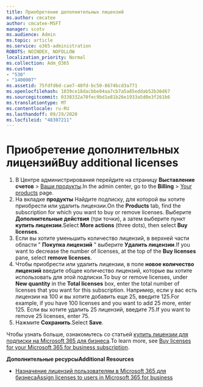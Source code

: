 ```yaml
---
title: Приобретение дополнительных лицензий
ms.author: cmcatee
author: cmcatee-MSFT
manager: scotv
ms.audience: Admin
ms.topic: article
ms.service: o365-administration
ROBOTS: NOINDEX, NOFOLLOW
localization_priority: Normal
ms.collection: Adm_O365
ms.custom:
- "530"
- "1400007"
ms.assetid: 75fdfd6d-cae7-40fd-bc50-8674bcd3a771
ms.openlocfilehash: 1039ce18dacbbe04aa7cb7a5a85eddab52b36d67
ms.sourcegitcommit: 0338332a70fec9bd1e81b26e1933a5d0e3f261b6
ms.translationtype: MT
ms.contentlocale: ru-RU
ms.lasthandoff: 09/29/2020
ms.locfileid: "48307211"
---
```

# <a name="buy-additional-licenses"></a><span data-ttu-id="2d133-102">Приобретение дополнительных лицензий</span><span class="sxs-lookup"><span data-stu-id="2d133-102">Buy additional licenses</span></span>

1. <span data-ttu-id="2d133-103">В Центре администрирования перейдите на страницу **Выставление счетов** > [Ваши продукты](https://go.microsoft.com/fwlink/p/?linkid=842054).</span><span class="sxs-lookup"><span data-stu-id="2d133-103">In the admin center, go to the **Billing** > [Your products](https://go.microsoft.com/fwlink/p/?linkid=842054) page.</span></span>
2. <span data-ttu-id="2d133-104">На вкладке **продукты** Найдите подписку, для которой вы хотите приобрести или удалить лицензии.</span><span class="sxs-lookup"><span data-stu-id="2d133-104">On the **Products** tab, find the subscription for which you want to buy or remove licenses.</span></span> <span data-ttu-id="2d133-105">Выберите **Дополнительные действия** (три точки), а затем выберите пункт **купить лицензии**.</span><span class="sxs-lookup"><span data-stu-id="2d133-105">Select **More actions** (three dots), then select **Buy licenses**.</span></span>
3. <span data-ttu-id="2d133-106">Если вы хотите уменьшить количество лицензий, в верхней части области " **Покупка лицензий** " выберите **Удалить лицензии**.</span><span class="sxs-lookup"><span data-stu-id="2d133-106">If you want to decrease the number of licenses, at the top of the **Buy licenses** pane, select **remove licenses**.</span></span>
4. <span data-ttu-id="2d133-107">Чтобы приобрести или удалить лицензии, в поле **новое количество** **лицензий** введите общее количество лицензий, которые вы хотите использовать для этой подписки.</span><span class="sxs-lookup"><span data-stu-id="2d133-107">To buy or remove licenses, under **New quantity** in the **Total licenses** box, enter the total number of licenses that you want for this subscription.</span></span> <span data-ttu-id="2d133-108">Например, если у вас есть лицензии на 100 и вы хотите добавить еще 25, введите 125.</span><span class="sxs-lookup"><span data-stu-id="2d133-108">For example, if you have 100 licenses and you want to add 25 more, enter 125.</span></span> <span data-ttu-id="2d133-109">Если вы хотите удалить 25 лицензий, введите 75.</span><span class="sxs-lookup"><span data-stu-id="2d133-109">If you want to remove 25 licenses, enter 75.</span></span>
5. <span data-ttu-id="2d133-110">Нажмите **Сохранить**.</span><span class="sxs-lookup"><span data-stu-id="2d133-110">Select **Save**.</span></span>

<span data-ttu-id="2d133-111">Чтобы узнать больше, ознакомьтесь со статьей [купить лицензии для подписки на Microsoft 365 для бизнеса](https://docs.microsoft.com/microsoft-365/commerce/licenses/buy-licenses).</span><span class="sxs-lookup"><span data-stu-id="2d133-111">To learn more, see [Buy licenses for your Microsoft 365 for business subscription](https://docs.microsoft.com/microsoft-365/commerce/licenses/buy-licenses).</span></span>

<span data-ttu-id="2d133-112">**Дополнительные ресурсы**</span><span class="sxs-lookup"><span data-stu-id="2d133-112">**Additional Resources**</span></span>

- [<span data-ttu-id="2d133-113">Назначение лицензий пользователям в Microsoft 365 для бизнеса</span><span class="sxs-lookup"><span data-stu-id="2d133-113">Assign licenses to users in Microsoft 365 for business</span></span>](https://docs.microsoft.com/microsoft-365/admin/manage/assign-licenses-to-users)